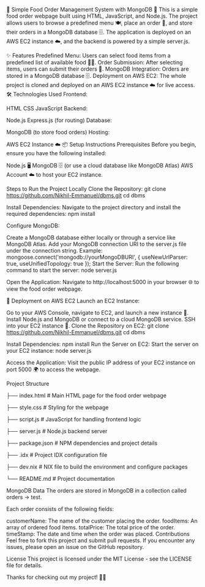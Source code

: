 🍔 Simple Food Order Management System with MongoDB 🍕
This is a simple food order webpage built using HTML, JavaScript, and Node.js. The project allows users to browse a predefined menu 🍽️, place an order 📝, and store their orders in a MongoDB database 🗄️. The application is deployed on an AWS EC2 instance ☁️, and the backend is powered by a simple server.js.

✨ Features
Predefined Menu: Users can select food items from a predefined list of available food 🍕🍔.
Order Submission: After selecting items, users can submit their orders 🛒.
MongoDB Integration: Orders are stored in a MongoDB database 🗄️.
Deployment on AWS EC2: The whole project is cloned and deployed on an AWS EC2 instance ☁️ for live access.
🛠️ Technologies Used
Frontend:

HTML
CSS
JavaScript
Backend:

Node.js
Express.js (for routing)
Database:

MongoDB (to store food orders)
Hosting:

AWS EC2 Instance ☁️
📦 Setup Instructions
Prerequisites
Before you begin, ensure you have the following installed:

Node.js 🖥️
MongoDB 🗄️ (or use a cloud database like MongoDB Atlas)
AWS Account ☁️ to host your EC2 instance.

Steps to Run the Project Locally
Clone the Repository:
git clone https://github.com/Nikhil-Emmanuel/dbms.git
cd dbms

Install Dependencies: Navigate to the project directory and install the required dependencies:
npm install

Configure MongoDB:

Create a MongoDB database either locally or through a service like MongoDB Atlas.
Add your MongoDB connection URI to the server.js file under the connection string.
Example:
mongoose.connect('mongodb://yourMongoDBURI', { useNewUrlParser: true, useUnifiedTopology: true });
Start the Server: Run the following command to start the server:
node server.js

Open the Application: Navigate to http://localhost:5000 in your browser 🌐 to view the food order webpage.

🚀 Deployment on AWS EC2
Launch an EC2 Instance:

Go to your AWS Console, navigate to EC2, and launch a new instance 🎉.
Install Node.js and MongoDB or connect to a cloud MongoDB service.
SSH into your EC2 instance 🔐.
Clone the Repository on EC2:
git clone https://github.com/Nikhil-Emmanuel/dbms.git
cd dbms

Install Dependencies:
npm install
Run the Server on EC2: Start the server on your EC2 instance:
node server.js

Access the Application: Visit the public IP address of your EC2 instance on port 5000 🌍 to access the webpage.

Project Structure

├── index.html          # Main HTML page for the food order webpage

├── style.css           # Styling for the webpage

├── script.js           # JavaScript for handling frontend logic

├── server.js           # Node.js backend server

├── package.json        # NPM dependencies and project details

├── .idx                # Project IDX configuration file

├── dev.nix             # NIX file to build the environment and configure packages

└── README.md           # Project documentation

MongoDB Data
The orders are stored in MongoDB in a collection called orders -> test.

Each order consists of the following fields:

customerName: The name of the customer placing the order.
foodItems: An array of ordered food items.
totalPrice: The total price of the order.
timeStamp: The date and time when the order was placed.
Contributions
Feel free to fork this project and submit pull requests. If you encounter any issues, please open an issue on the GitHub repository.

License
This project is licensed under the MIT License - see the LICENSE file for details.

Thanks for checking out my project! 🍔🍕
